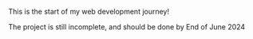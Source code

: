 This is the start of my web development journey!

The project is still incomplete, and should be done by End of June 2024
